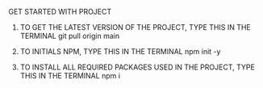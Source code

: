 GET STARTED WITH PROJECT

1. TO GET THE LATEST VERSION OF THE PROJECT, TYPE THIS IN THE TERMINAL
   git pull origin main

2. TO INITIALS NPM, TYPE THIS IN THE TERMINAL
   npm init -y

3. TO INSTALL ALL REQUIRED PACKAGES USED IN THE PROJECT, TYPE THIS IN THE TERMINAL
   npm i
